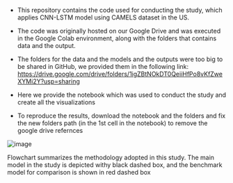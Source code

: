 * This repository contains the code used for conducting the study, which applies CNN-LSTM model using CAMELS dataset in the US.

* The code was originally hosted on our Google Drive and was executed in the Google Colab environment, along with the folders that contains data and the output.

* The folders for the data and the models and the outputs were too big to be shared in GitHub, we provided them in the following link: https://drive.google.com/drive/folders/1igZBtNOkDT0QeiiHfPo8vKfZweXYMi2Y?usp=sharing

* Here we provide the notebook which was used to conduct the study and create all the visualizations

* To reproduce the results, download the notebook and the folders and fix the new folders path (in the 1st cell in the notebook) to remove the google drive refernces 

![image](https://github.com/user-attachments/assets/131d43a3-0bd2-4fed-b8f0-6537dddd0dab)

 
Flowchart summarizes the methodology adopted in this study. The main model in the study is depicted withy black dashed box, and the benchmark model for comparison is shown in red dashed box
